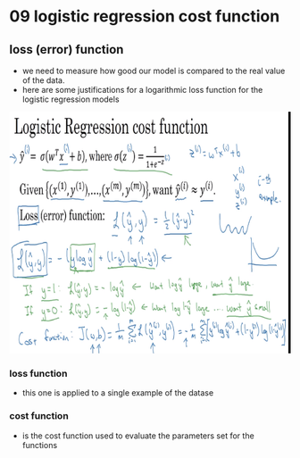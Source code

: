 # 09 logistic regression cost function

## loss (error) function

- we need to measure how good our model is compared to the real value of the data.
- here are some justifications for a logarithmic loss function for the logistic regression models
  
![image](image_11.png)

### loss function

- this one is applied to a single example of the datase

### cost function

- is the cost function used to evaluate the parameters set for the functions